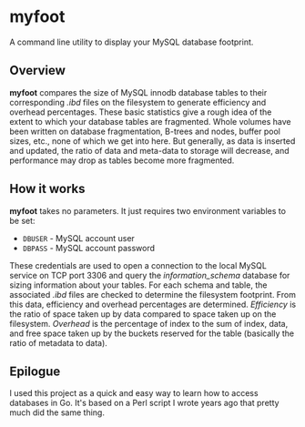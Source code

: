 # myfoot
A command line utility to display your MySQL database footprint.

## Overview
**myfoot** compares the size of MySQL innodb database tables to their corresponding _.ibd_ files on the filesystem to generate efficiency and overhead percentages. These basic statistics give a rough idea of the extent to which your database tables are fragmented. Whole volumes have been written on database fragmentation, B-trees and nodes, buffer pool sizes, etc., none of which we get into here. But generally, as data is inserted and updated,  the ratio of data and meta-data to storage will decrease, and performance may drop as tables become more fragmented.

## How it works
**myfoot** takes no parameters. It just requires two environment variables to be set:
* `DBUSER` - MySQL account user
* `DBPASS` - MySQL account password

These credentials are used to open a connection to the local MySQL service on TCP port 3306 and query the _information_schema_ database for sizing information about your tables. For each schema and table, the associated _.ibd_ files are checked to determine the filesystem footprint. From this data, efficiency and overhead percentages are determined. _Efficiency_ is the ratio of space taken up by data compared to space taken up on the filesystem. _Overhead_ is the percentage of index to the sum of index, data, and free space taken up by the buckets reserved for the table (basically the ratio of metadata to data).

## Epilogue
I used this project as a quick and easy way to learn how to access databases in Go. It's based on a Perl script I wrote years ago that pretty much did the same thing.
